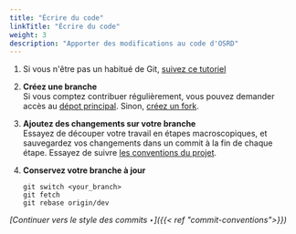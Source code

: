 ```yaml
---
title: "Écrire du code"
linkTitle: "Écrire du code"
weight: 3
description: "Apporter des modifications au code d'OSRD"
---
```


1. Si vous n'être pas un habitué de Git, [suivez ce tutoriel](https://learngitbranching.js.org/)

2. **Créez une branche**  
   Si vous comptez contribuer régulièrement, vous pouvez demander accès au [dépot principal](https://github.com/osrd-project/osrd). Sinon, [créez un fork](https://github.com/osrd-project/osrd/fork).

3. **Ajoutez des changements sur votre branche**  
   Essayez de découper votre travail en étapes macroscopiques, et sauvegardez vos changements dans un commit à la fin de chaque étape. Essayez de suivre [les conventions du projet](../conventions/).

4. **Conservez votre branche à jour**

   ```
   git switch <your_branch>
   git fetch
   git rebase origin/dev
   ```

*[Continuer vers le style des commits ‣]({{< ref "commit-conventions">}})*